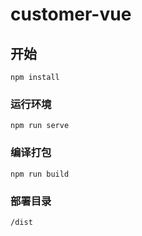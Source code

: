 # customer-vue
## 开始
```
npm install
```

### 运行环境
```
npm run serve
```

### 编译打包
```
npm run build
```

### 部署目录
```
/dist
```

